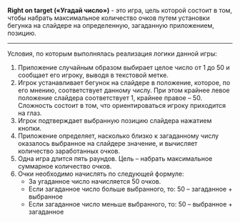 __Right on target («Угадай число»)__ - это игра, цель которой состоит в том, чтобы набрать максимальное количество очков путем установки бегунка на слайдере на определенную, загаданную приложением, позицию. 
* * * * *
Условия, по которым выполнялась реализация логики данной игры:
1. Приложение случайным образом выбирает целое число от 1 до 50 и сообщает его игроку, выводя в текстовой метке. 
2. Игрок устанавливает бегунок на слайдере в положение, которое, по его мнению, соответствует данному числу. 
При этом крайнее левое положение слайдера соответствует 1, крайнее правое – 50. Сложность состоит в том, что ориентироваться игроку приходится на глаз. 
3. Игрок подтверждает выбранную позицию слайдера нажатием кнопки. 
4. Приложение определяет, насколько близко к загаданному числу оказалось выбранное на слайдере значение, и вычисляет количество заработанных очков. 
5. Одна игра длится пять раундов. Цель – набрать максимальное суммарное количество очков. 
6. Очки необходимо начислять по следующей формуле: 
    - За угаданное число начисляется 50 очков.
    - Если загаданное число больше выбранного, то: 50 – загаданное + выбранное 
    - Если загаданное число меньше выбранного, то: 50 – выбранное + загаданное 
